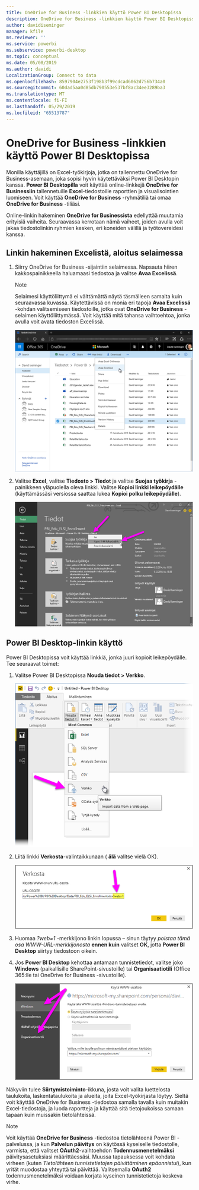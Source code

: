 ```yaml
---
title: OneDrive for Business -linkkien käyttö Power BI Desktopissa
description: OneDrive for Business -linkkien käyttö Power BI Desktopissa
author: davidiseminger
manager: kfile
ms.reviewer: ''
ms.service: powerbi
ms.subservice: powerbi-desktop
ms.topic: conceptual
ms.date: 05/08/2019
ms.author: davidi
LocalizationGroup: Connect to data
ms.openlocfilehash: 8597904e2753f198b3f99cdcad6062d756b734a0
ms.sourcegitcommit: 60dad5aa0d85db790553e537bf8ac34ee3289ba3
ms.translationtype: MT
ms.contentlocale: fi-FI
ms.lasthandoff: 05/29/2019
ms.locfileid: "65513787"
---
```

# <a name="use-onedrive-for-business-links-in-power-bi-desktop"></a>OneDrive for Business -linkkien käyttö Power BI Desktopissa
Monilla käyttäjillä on Excel-työkirjoja, jotka on tallennettu OneDrive for Business-asemaan, joka sopisi hyvin käytettäväksi Power BI Desktopin kanssa. **Power BI Desktopilla** voit käyttää online-linkkejä **OneDrive for Businessiin** tallennetuille **Excel**-tiedostoille raporttien ja visualisointien luomiseen. Voit käyttää **OneDrive for Business** -ryhmätiliä tai omaa **OneDrive for Business** -tiliäsi.

Online-linkin hakeminen **OneDrive for Businessista** edellyttää muutamia erityisiä vaiheita. Seuraavassa kerrotaan nämä vaiheet, joiden avulla voit jakaa tiedostolinkin ryhmien kesken, eri koneiden välillä ja työtovereidesi kanssa.

## <a name="get-a-link-from-excel-starting-in-the-browser"></a>Linkin hakeminen Excelistä, aloitus selaimessa
1. Siirry OneDrive for Business -sijaintiin selaimessa. Napsauta hiiren kakkospainikkeella haluamaasi tiedostoa ja valitse **Avaa Excelissä**.
   
   > [!NOTE]
   > Selaimesi käyttöliittymä ei välttämättä näytä täsmälleen samalta kuin seuraavassa kuvassa. Käytettävissä on monia eri tapoja **Avaa Excelissä** -kohdan valitsemiseen tiedostoille, jotka ovat **OneDrive for Business** -selaimen käyttöliittymässä. Voit käyttää mitä tahansa vaihtoehtoa, jonka avulla voit avata tiedoston Excelissä.
   > 
   > 
   
   ![](media/desktop-use-onedrive-business-links/odb-links_02.png)
2. Valitse **Excel**, valitse **Tiedosto > Tiedot** ja valitse **Suojaa työkirja** -painikkeen yläpuolella oleva linkki. Valitse **Kopioi linkki leikepöydälle** (käyttämässäsi versiossa saattaa lukea **Kopioi polku leikepöydälle**).
   
   ![](media/desktop-use-onedrive-business-links/odb-links_03.png)

## <a name="use-the-link-in-power-bi-desktop"></a>Power BI Desktop-linkin käyttö
Power BI Desktopissa voit käyttää linkkiä, jonka juuri kopioit leikepöydälle. Tee seuraavat toimet:

1. Valitse Power BI Desktopissa **Nouda tiedot > Verkko**.
   
   ![](media/desktop-use-onedrive-business-links/odb-links_04.png)
2. Liitä linkki **Verkosta**-valintaikkunaan ( **älä** valitse vielä OK).
   
    ![](media/desktop-use-onedrive-business-links/odb-links_05.png)
3. Huomaa *?web=1* -merkkijono linkin lopussa – sinun täytyy *poistaa tämä osa WWW-URL-merkkijonosta* **ennen kuin** valitset **OK**, jotta **Power BI Desktop** siirtyy tiedostoon oikein.
4. Jos **Power BI Desktop** kehottaa antamaan tunnistetiedot, valitse joko **Windows** (paikallisille SharePoint-sivustoille) tai **Organisaatiotili** (Office 365:lle tai OneDrive for Business -sivustoille).
   
   ![](media/desktop-use-onedrive-business-links/odb-links_06.png)

Näkyviin tulee **Siirtymistoiminto**-ikkuna, josta voit valita luettelosta taulukoita, laskentataulukoita ja alueita, joita Excel-työkirjasta löytyy. Sieltä voit käyttää OneDrive for Business -tiedostoa samalla tavalla kuin muitakin Excel-tiedostoja, ja luoda raportteja ja käyttää sitä tietojoukoissa samaan tapaan kuin muissakin tietolähteissä.

> [!NOTE]
> Voit käyttää **OneDrive for Business** -tiedostoa tietolähteenä Power BI -palvelussa, ja kun **Palvelun päivitys** on käytössä kyseiselle tiedostolle, varmista, että valitset **OAuth2**-vaihtoehdon **Todennusmenetelmäksi** päivitysasetuksiasi määrittäessäsi. Muussa tapauksessa voit kohdata virheen (kuten *Tietolähteen tunnistetietojen päivittäminen epäonnistui*), kun yrität muodostaa yhteyttä tai päivittää. Valitsemalla **OAuth2** todennusmenetelmäksi voidaan korjata kyseinen tunnistetietoja koskeva virhe.
> 
> 

